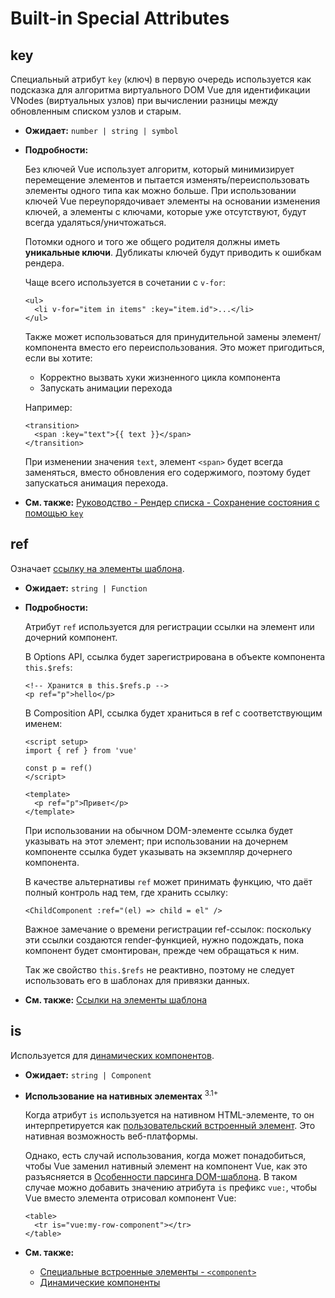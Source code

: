 # Built-in Special Attributes

## key

 Специальный атрибут `key` (ключ) в первую очередь используется как подсказка для алгоритма виртуального DOM Vue для идентификации VNodes (виртуальных узлов) при вычислении разницы между обновленным списком узлов и старым.

- **Ожидает:** `number | string | symbol`

- **Подробности:**

  Без ключей Vue использует алгоритм, который минимизирует перемещение элементов и пытается изменять/переиспользовать элементы одного типа как можно больше. При использовании ключей Vue переупорядочивает элементы на основании изменения ключей, а элементы с ключами, которые уже отсутствуют, будут всегда удаляться/уничтожаться. 

  Потомки одного и того же общего родителя должны иметь **уникальные ключи**. Дубликаты ключей будут приводить к ошибкам рендера.

  Чаще всего используется в сочетании с `v-for`:

  ```vue-html
  <ul>
    <li v-for="item in items" :key="item.id">...</li>
  </ul>
  ```

  Также может использоваться для принудительной замены элемент/компонента вместо его переиспользования. Это может пригодиться, если вы хотите:

  - Корректно вызвать хуки жизненного цикла компонента
  - Запускать анимации перехода

  Например:

  ```vue-html
  <transition>
    <span :key="text">{{ text }}</span>
  </transition>
  ```

  При изменении значения `text`, элемент `<span>` будет всегда заменяться, вместо обновления его содержимого, поэтому будет запускаться анимация перехода.

- **См. также:** [Руководство - Рендер списка - Сохранение состояния с помощью `key`](/guide/essentials/list.html#maintaining-state-with-key)

## ref

Означает [ссылку на элементы шаблона](/guide/essentials/template-refs.html).

- **Ожидает:** `string | Function`

- **Подробности:**

  Атрибут `ref` используется для регистрации ссылки на элемент или дочерний компонент.

  В Options API, ссылка будет зарегистрирована в объекте компонента `this.$refs`:

  ```vue-html
  <!-- Хранится в this.$refs.p -->
  <p ref="p">hello</p>
  ```

  В Composition API, ссылка будет храниться в ref с соответствующим именем:

  ```vue
  <script setup>
  import { ref } from 'vue'

  const p = ref()
  </script>

  <template>
    <p ref="p">Привет</p>
  </template>
  ```

  При использовании на обычном DOM-элементе ссылка будет указывать на этот элемент; при использовании на дочернем компоненте ссылка будет указывать на экземпляр дочернего компонента.

  В качестве альтернативы `ref` может принимать функцию, что даёт полный контроль над тем, где хранить ссылку:

  ```vue-html
  <ChildComponent :ref="(el) => child = el" />
  ```

  Важное замечание о времени регистрации ref-ссылок: поскольку эти ссылки создаются render-функцией, нужно подождать, пока компонент будет смонтирован, прежде чем обращаться к ним.

  Так же свойство `this.$refs` не реактивно, поэтому не следует использовать его в шаблонах для привязки данных.

- **См. также:** [Ссылки на элементы шаблона](/guide/essentials/template-refs.html)

## is

Используется для [динамических компонентов](/guide/essentials/component-basics.html#dynamic-components).

- **Ожидает:** `string | Component`

- **Использование на нативных элементах** <sup class="vt-badge">3.1+</sup>

  Когда атрибут `is` используется на нативном HTML-элементе, то он интерпретируется как [пользовательский встроенный элемент](https://html.spec.whatwg.org/multipage/custom-elements.html#custom-elements-customized-builtin-example). Это нативная возможность веб-платформы.

  Однако, есть случай использования, когда может понадобиться, чтобы Vue заменил нативный элемент на компонент Vue, как это разъясняется в [Особенности парсинга DOM-шаблона](/guide/essentials/component-basics.html#dom-template-parsing-caveats). В таком случае можно добавить значению атрибута `is` префикс `vue:`, чтобы Vue вместо элемента отрисовал компонент Vue:

  ```vue-html
  <table>
    <tr is="vue:my-row-component"></tr>
  </table>
  ```

- **См. также:**

  - [Специальные встроенные элементы - `<component>`](/api/built-in-special-elements.html#component)
  - [Динамические компоненты](/guide/essentials/component-basics.html#dynamic-components)
